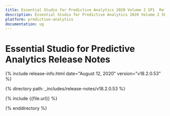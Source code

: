 ```yaml
---
title: Essential Studio for Predictive Analytics 2020 Volume 2 SP1  Release Notes  
description: Essential Studio for Predictive Analytics 2020 Volume 2 SP1  Release Notes  
platform: predictive-analytics
documentation: ug
---
```


# Essential Studio for Predictive Analytics  Release Notes  

{% include release-info.html date="August 12, 2020"  version="v18.2.0.53" %} 


{% directory path: _includes/release-notes/v18.2.0.53 %}

{% include {{file.url}} %}

{% enddirectory %}